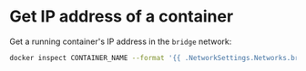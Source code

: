 # Get IP address of a container

Get a running container's IP address in the `bridge` network:

```bash
docker inspect CONTAINER_NAME --format '{{ .NetworkSettings.Networks.bridge.IPAddress }}' # -> 172.17.0.2
```

